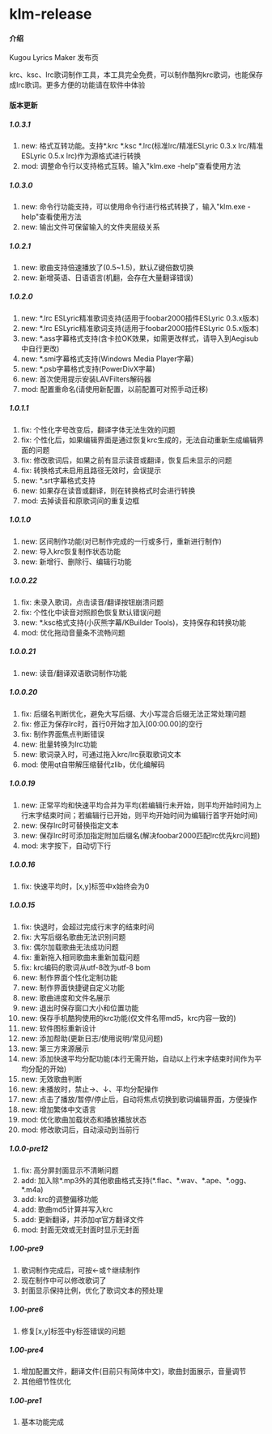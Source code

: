 # klm-release

#### 介绍

Kugou Lyrics Maker 发布页

krc、ksc、lrc歌词制作工具，本工具完全免费，可以制作酷狗krc歌词，也能保存成lrc歌词。更多方便的功能请在软件中体验

#### 版本更新

##### 1.0.3.1

1.  new: 格式互转功能。支持\*.krc \*.ksc \*.lrc(标准lrc/精准ESLyric 0.3.x lrc/精准ESLyric 0.5.x lrc)作为源格式进行转换
2.  mod: 调整命令行以支持格式互转。输入"klm.exe -help"查看使用方法

##### 1.0.3.0

1.  new: 命令行功能支持，可以使用命令行进行格式转换了，输入"klm.exe -help"查看使用方法
2.  new: 输出文件可保留输入的文件夹层级关系

##### 1.0.2.1

1.  new: 歌曲支持倍速播放了(0.5~1.5)，默认Z键倍数切换
2.  new: 新增英语、日语语言(机翻，会存在大量翻译错误)

##### 1.0.2.0

1.  new: \*.lrc ESLyric精准歌词支持(适用于foobar2000插件ESLyric 0.3.x版本)
2.  new: \*.lrc ESLyric精准歌词支持(适用于foobar2000插件ESLyric 0.5.x版本)
3.  new: \*.ass字幕格式支持(含卡拉OK效果，如需更改样式，请导入到Aegisub中自行更改)
4.  new: \*.smi字幕格式支持(Windows Media Player字幕)
5.  new: \*.psb字幕格式支持(PowerDivX字幕)
6.  new: 首次使用提示安装LAVFilters解码器
7.  mod: 配置重命名(请使用新配置，以前配置可对照手动迁移)

##### 1.0.1.1

1.  fix: 个性化字号改变后，翻译字体无法生效的问题
2.  fix: 个性化后，如果编辑界面是通过恢复krc生成的，无法自动重新生成编辑界面的问题
3.  fix: 修改歌词后，如果之前有显示读音或翻译，恢复后未显示的问题
4.  fix: 转换格式未启用且路径无效时，会误提示
5.  new: \*.srt字幕格式支持
6.  new: 如果存在读音或翻译，则在转换格式时会进行转换
7.  mod: 去掉读音和原歌词间的重复边框

##### 1.0.1.0

1.  new: 区间制作功能(对已制作完成的一行或多行，重新进行制作)
2.  new: 导入krc恢复制作状态功能
3.  new: 新增行、删除行、编辑行功能

##### 1.0.0.22

1.  fix: 未录入歌词，点击读音/翻译按钮崩溃问题
2.  fix: 个性化中读音对照颜色恢复默认错误问题
3.  new: \*.ksc格式支持(小灰熊字幕/KBuilder Tools)，支持保存和转换功能
4.  mod: 优化拖动音量条不流畅问题

##### 1.0.0.21

1.  new: 读音/翻译双语歌词制作功能

##### 1.0.0.20

1.  fix: 后缀名判断优化，避免大写后缀、大小写混合后缀无法正常处理问题
2.  fix: 修正为保存lrc时，首行0开始才加入\[00:00.00\]的空行
3.  fix: 制作界面焦点判断错误
4.  new: 批量转换为lrc功能
5.  new: 歌词录入时，可通过拖入krc/lrc获取歌词文本
6.  mod: 使用qt自带解压缩替代zlib，优化编解码

##### 1.0.0.19

1.  new: 正常平均和快速平均合并为平均(若编辑行未开始，则平均开始时间为上行末字结束时间；若编辑行已开始，则平均开始时间为编辑行首字开始时间)
2.  new: 保存lrc时可替换指定文本
3.  new: 保存lrc时可添加指定附加后缀名(解决foobar2000匹配lrc优先krc问题)
4.  mod: 末字按下，自动切下行

##### 1.0.0.16

1.  fix: 快速平均时，\[x,y\]标签中x始终会为0

##### 1.0.0.15

1.  fix: 快退时，会超过完成行末字的结束时间
2.  fix: 大写后缀名歌曲无法识别问题
3.  fix: 偶尔加载歌曲无法成功问题
4.  fix: 重新拖入相同歌曲未重新加载问题
5.  fix: krc编码的歌词从utf-8改为utf-8 bom
6.  new: 制作界面个性化定制功能
7.  new: 制作界面快捷键自定义功能
8.  new: 歌曲进度和文件名展示
9.  new: 退出时保存窗口大小和位置功能
10.  new: 保存手机酷狗使用的krc功能(仅文件名带md5，krc内容一致的)
11.  new: 软件图标重新设计
12.  new: 添加帮助(更新日志/使用说明/常见问题)
13.  new: 第三方来源展示
14.  new: 添加快速平均分配功能(本行无需开始，自动以上行末字结束时间作为平均分配的开始)
15.  new: 无效歌曲判断
16.  new: 未播放时，禁止→、↓、平均分配操作
17.  new: 点击了播放/暂停/停止后，自动将焦点切换到歌词编辑界面，方便操作
18.  new: 增加繁体中文语言
19.  mod: 优化歌曲加载状态和播放播放状态
20.  mod: 修改歌词后，自动滚动到当前行

##### 1.0.0-pre12

1.  fix: 高分屏封面显示不清晰问题
2.  add: 加入除\*.mp3外的其他歌曲格式支持(\*.flac、\*.wav、\*.ape、\*.ogg、\*.m4a)
3.  add: krc的调整偏移功能
4.  add: 歌曲md5计算并写入krc
5.  add: 更新翻译，并添加qt官方翻译文件
6.  mod: 封面无效或无封面时显示无封面

##### 1.00-pre9

1.  歌词制作完成后，可按←或↑继续制作
2.  现在制作中可以修改歌词了
3.  封面显示保持比例，优化了歌词文本的预处理

##### 1.00-pre6

1.  修复\[x,y\]标签中y标签错误的问题

##### 1.00-pre4

1.  增加配置文件，翻译文件(目前只有简体中文)，歌曲封面展示，音量调节
2.  其他细节性优化

##### 1.00-pre1

1.  基本功能完成
